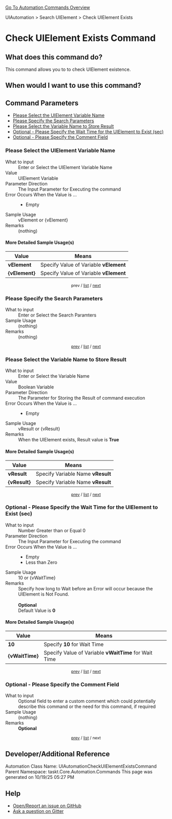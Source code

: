 <!--TITLE: Check UIElement Exists Command -->
<!-- SUBTITLE: a command in the UIAutomation group. -->
[Go To Automation Commands Overview](/automation-commands.md)


UIAutomation &gt; Search UIElement &gt; Check UIElement Exists


# Check UIElement Exists Command


## What does this command do?
This command allows you to to check UIElement existence.


## When would I want to use this command?



<a id="param_list"></a>
## Command Parameters
- [Please Select the UIElement Variable Name](#param_0)
- [Please Specify the Search Parameters](#param_1)
- [Please Select the Variable Name to Store Result](#param_2)
- [Optional - Please Specify the Wait Time for the UIElement to Exist (sec)](#param_3)
- [Optional - Please Specify the Comment Field](#param_4)


<a id="param_0"></a>
### Please Select the UIElement Variable Name


<dl>
<dt>What to input</dt><dd>Enter or Select the UIElement Variable Name</dd>
<dt>Value</dt><dd>UIElement Variable</dd>
<dt>Parameter Direction</dt><dd>The Input Parameter for Executing the command</dd>
<dt>Error Occurs When the Value is ...</dt><dd><ul>
<li>Empty</li>
</ul></dd>
<dt>Sample Usage</dt><dd>vElement or {vElement}</dd>
<dt>Remarks</dt><dd>(nothing)</dd>
</dl>




#### More Detailed Sample Usage(s)
| Value | Means |
|---|---|
| <strong>vElement</strong> | Specify Value of Variable **vElement** |
| <strong>{vElement}</strong> | Specify Value of Variable **vElement** |


<div style="font-size: 90%; text-align: center">


prev / [list](#param_list) / [next](#param_1)


</div>


<a id="param_1"></a>
### Please Specify the Search Parameters


<dl>
<dt>What to input</dt><dd>Enter or Select the Search Paramters</dd>
<dt>Sample Usage</dt><dd>(nothing)</dd>
<dt>Remarks</dt><dd>(nothing)</dd>
</dl>




<div style="font-size: 90%; text-align: center">


[prev](#param_1) / [list](#param_list) / [next](#param_2)


</div>


<a id="param_2"></a>
### Please Select the Variable Name to Store Result


<dl>
<dt>What to input</dt><dd>Enter or Select the Variable Name</dd>
<dt>Value</dt><dd>Boolean Variable</dd>
<dt>Parameter Direction</dt><dd>The Parameter for Storing the Result of command execution</dd>
<dt>Error Occurs When the Value is ...</dt><dd><ul>
<li>Empty</li>
</ul></dd>
<dt>Sample Usage</dt><dd>vResult or {vResult}</dd>
<dt>Remarks</dt><dd>When the UIElement exists, Result value is <strong>True</strong></dd>
</dl>




#### More Detailed Sample Usage(s)
| Value | Means |
|---|---|
| <strong>vResult</strong> | Specify Variable Name **vResult** |
| <strong>{vResult}</strong> | Specify Variable Name **vResult** |


<div style="font-size: 90%; text-align: center">


[prev](#param_2) / [list](#param_list) / [next](#param_3)


</div>


<a id="param_3"></a>
### Optional - Please Specify the Wait Time for the UIElement to Exist (sec)


<dl>
<dt>What to input</dt><dd>Number Greater than or Equal 0</dd>
<dt>Parameter Direction</dt><dd>The Input Parameter for Executing the command</dd>
<dt>Error Occurs When the Value is ...</dt><dd><ul>
<li>Empty</li>
<li>Less than Zero</li>
</ul></dd>
<dt>Sample Usage</dt><dd>10 or {vWaitTime}</dd>
<dt>Remarks</dt><dd>Specify how long to Wait before an Error will occur because the UIElement is Not Found.<br><br>
<strong>Optional</strong><br>Default Value is <strong>0</strong></dd>
</dl>




#### More Detailed Sample Usage(s)
| Value | Means |
|---|---|
| <strong>10</strong> | Specify **10** for Wait Time |
| <strong>{vWaitTime}</strong> | Specify Value of Variable **vWaitTime** for Wait Time |


<div style="font-size: 90%; text-align: center">


[prev](#param_3) / [list](#param_list) / [next](#param_4)


</div>


<a id="param_4"></a>
### Optional - Please Specify the Comment Field


<dl>
<dt>What to input</dt><dd>Optional field to enter a custom comment which could potentially describe this command or the need for this command, if required</dd>
<dt>Sample Usage</dt><dd>(nothing)</dd>
<dt>Remarks</dt><dd><strong>Optional</strong><br></dd>
</dl>




<div style="font-size: 90%; text-align: center">


[prev](#param_4) / [list](#param_list) / next


</div>


## Developer/Additional Reference
Automation Class Name: UIAutomationCheckUIElementExistsCommand
Parent Namespace: taskt.Core.Automation.Commands
This page was generated on 10/19/25 05:27 PM


## Help
- [Open/Report an issue on GitHub](https://github.com/rcktrncn/taskt/issues/new)
- [Ask a question on Gitter](https://gitter.im/taskt-rpa/Lobby)
